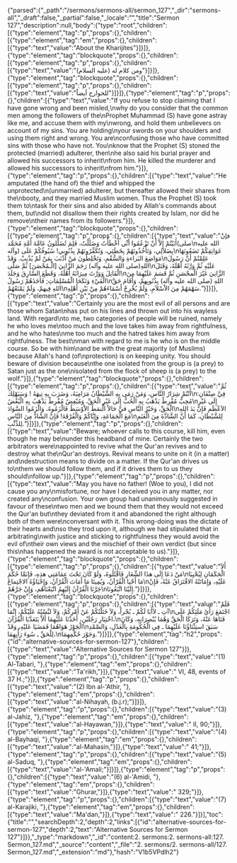 {"parsed":{"_path":"/sermons/sermons-all/sermon_127","_dir":"sermons-all","_draft":false,"_partial":false,"_locale":"","title":"Sermon 127","description":null,"body":{"type":"root","children":[{"type":"element","tag":"p","props":{},"children":[{"type":"element","tag":"em","props":{},"children":[{"type":"text","value":"About the Kharijites"}]}]},{"type":"element","tag":"blockquote","props":{},"children":[{"type":"element","tag":"p","props":{},"children":[{"type":"text","value":"ومن كلام له (عليه السلام)"}]}]},{"type":"element","tag":"blockquote","props":{},"children":[{"type":"element","tag":"p","props":{},"children":[{"type":"text","value":"للخوارج أيضاً"}]}]},{"type":"element","tag":"p","props":{},"children":[{"type":"text","value":"If you refuse to stop claiming that I have gone wrong and been misled,\nwhy do you consider that the common men among the followers of the\nProphet Muhammad (S) have gone astray like me, and accuse them with my\nwrong, and hold them unbelievers on account of my sins. You are holding\nyour swords on your shoulders and using them right and wrong. You are\nconfusing those who have committed sins with those who have not. You\nknow that the Prophet (S) stoned the protected (married) adulterer, then\nhe also said his burial prayer and allowed his successors to inherit\nfrom him. He killed the murderer and allowed his successors to inherit\nfrom him."}]},{"type":"element","tag":"p","props":{},"children":[{"type":"text","value":"He amputated (the hand of) the thief and whipped the unprotected\n(unmarried) adulterer, but thereafter allowed their shares from the\nbooty, and they married Muslim women. Thus the Prophet (S) took them to\ntask for their sins and also abided by Allah's commands about them, but\ndid not disallow them their rights created by Islam, nor did he remove\ntheir names from its followers."}]},{"type":"element","tag":"blockquote","props":{},"children":[{"type":"element","tag":"p","props":{},"children":[{"type":"text","value":"فإنْ أَبَيْتُمْ إِلاَّ أَنْ تَزْعُمُوا أَنِّي أَخْطَأْتُ وَضَلَلْتُ، فَلِمَ تُضَلِّلونُ عَامَّةَ أُمَّةِ مُحَمَّد(صلى\nالله عليه وآله) بِضَلاَلِي، وَتَأْخُذُونَهُمْ بِخَطَئِي، وَتُكَفِّرُونَهُمْ بِذُنُوِبي! سُيُوفُكُمْ عَلَى\nعَوَاتِقِكُمْ تَضَعُونَهَا مَوَاضِعَ البَراءةِ وَالسُّقْمِ، وَتَخْلِطُونَ مَنْ أَذْنَبَ بِمَنْ لَمْ يُذْنِبْ. وَقَدْ\nعَلِمْتُمْ أَنَّ رَسُولَ اللهِ(صلى الله عليه وآله) رَجَمَ الزَّانِيَ [الْـمُحْصَنَ] ثُمَّ صَلَّى\nعَلَيْهِ ثُمَّ وَرَّثَهُ أَهْلَهُ، وَقَتَلَ الْقَاتِلَ وَوَرَّثَ مِيرَاثَهُ أَهْلَهُ، وَقَطَعَ السَّارِقَ وَجَلَدَ\nالزَّانِيَ غَيْرَ الْمحْصَنِ ثُمَّ قَسَمَ عَلَيْهِمَا مِنَ الْفَيْءِ وَنَكَحَا الْمُسْلِمَاتِ; فَأَخَذَهُمْ رَسُولُ\nاللهِ (صلى الله عليه وآله) بِذُنُوبِهمْ، وَأَقَامَ حَقَّ اللهِ فِيهمْ، وَلَمْ يَمْنَعْهُمْ\nسَهْمَهُمْ مِنَ الاْسْلاَمِ، وَلَمْ يُخْرِجْ أَسْمَاءَهُمْ مِنْ بَيْنِ أَهْلِهِ."}]}]},{"type":"element","tag":"p","props":{},"children":[{"type":"text","value":"Certainly you are the most evil of all persons and are those whom Satan\nhas put on his lines and thrown out into his wayless land. With regard\nto me, two categories of people will be ruined, namely he who loves me\ntoo much and the love takes him away from rightfulness, and he who hates\nme too much and the hatred takes him away from rightfulness. The best\nman with regard to me is he who is on the middle course. So be with him\nand be with the great majority (of Muslims) because Allah's hand (of\nprotection) is on keeping unity. You should beware of division because\nthe one isolated from the group is (a prey) to Satan just as the one\nisolated from the flock of sheep is (a prey) to the wolf."}]},{"type":"element","tag":"blockquote","props":{},"children":[{"type":"element","tag":"p","props":{},"children":[{"type":"text","value":"ثُمَّ أَنْتُمْ شِرَارُ النَّاسِ، وَمَنْ رَمَى بِهِ الشَّيْطَانُ مَرَامِيَهُ، وَضَرَبَ بِهِ تِيهَهُ ! وَسَيَهْلِكُ\nفِيَّ صِنْفَانِ: مُحِبٌّ مُفْرِطٌ يَذْهَبُ بِهِ الْحُبُّ إِلَى غَيْرِ الْحَقِّ، وَمُبْغِضٌ مُفْرِطٌ يَذْهَبُ بِهِ الْبُغْضُ\nإِلَى غَيْرِ الْحَقِّ، وَخَيْرُ النَّاسِ فيَّ حَالاً الَّنمَطُ الاْوْسَطُ فَالْزَمُوهُ، وَالْزَمُوا السَّوَادَ\nالاَعْظَم فَإِنَّ يَدَ اللهِ مَعَ الْجَمَاعَةِ، وَإِيَّاكُمْ وَالْفُرْقَةَ! فَإِنَّ الشَّاذَّ مِنَ النَّاسِ\nلِلشَّيْطَانِ، كَمَا أَنَّ الشَّاذَّةَ مِنَ الْغَنَمِ لِلذِّئْبِ."}]}]},{"type":"element","tag":"p","props":{},"children":[{"type":"text","value":"Beware; whoever calls to this course, kill him, even though he may be\nunder this headband of mine. Certainly the two arbitrators were\nappointed to revive what the Qur'an revives and to destroy what the\nQur'an destroys. Revival means to unite on it (in a matter) and\ndestruction means to divide on a matter. If the Qur'an drives us to\nthem we should follow them, and if it drives them to us they should\nfollow up."}]},{"type":"element","tag":"p","props":{},"children":[{"type":"text","value":"May you have no father! (Woe to you), I did not cause you any\nmisfortune, nor have I deceived you in any matter, nor created any\nconfusion. Your own group had unanimously suggested in favour of these\ntwo men and we bound them that they would not exceed the Qur'an but\nthey deviated from it and abandoned the right although both of them were\nconversant with it. This wrong-doing was the dictate of their hearts and\nso they trod upon it, although we had stipulated that in arbitrating\nwith justice and sticking to rightfulness they would avoid the evil of\ntheir own views and the mischief of their own verdict (but since this\nhas happened the award is not acceptable to us)."}]},{"type":"element","tag":"blockquote","props":{},"children":[{"type":"element","tag":"p","props":{},"children":[{"type":"text","value":"أَلاَ مَنْ دَعَا إِلَى هذَا الشِّعَارِ فَاقْتُلُوهُ، وَلَوْ كَانَ تَحْتَ عِمَامَتِي هذِهِ، فَإِنَمَّا حُكِّمَ\nالْحَكَمَانِ لِيُحْيِيَا مَا أَحْيا الْقُرْآنُ، وَيُمِيتَا مَا أَمَاتَ الْقُرْآنُ، وَإِحْيَاؤُهُ الاجْتِماعُ\nعَلَيْهِ، وَإِمَاتَتُهُ الافْتَرَاقُ عَنْهُ، فَإِنْ جَرَّنَا الْقُرْآنُ إِلَيْهِمُ اتَّبَعْنَاهُم، وَإِنْ جَرَّهُمْ\nإِلَيْنَا اتَّبَعُونَا."}]}]},{"type":"element","tag":"blockquote","props":{},"children":[{"type":"element","tag":"p","props":{},"children":[{"type":"text","value":"فَلَمْ آتِ ـ لاَأَبَا لَكُمْ ـ بُجْراً، وَلاَ خَتَلْتُكُمْ عَنْ أَمْرِكُمْ، وَلاَ لبَّسْتُهُ عَلَيْكُمْ، إِنَّمَا\nاجْتَمَعَ رَأْيُ مَلَئِكُمْ عَلَى اخْتِيَارِ رَجُلَيْنِ، أَخَذْنَا عَلَيْهِمَا أَلاَّ يَتَعَدَّيَا الْقُرْآنَ،\nفَتَاهَا عَنْهُ، وَتَرَكَا الْحَقَّ وَهُمَا يُبْصِرَانِهِ، وَكَانَ الْجَوْرُ هَوَاهُمَا فَمَضَيَا عَليْهِ، وَقَدْ\nسَبَقَ استِثْنَاؤُنَا عَلَيْهِمَا ـ فِي الْحُكُومَةِ بِالْعَدْلِ، وَالصَّمْدِ لِلْحَقِّ ـ سُوءَ رَأْيِهِمَا،\nوَجَوْرَ حُكْمِهِمَا."}]}]},{"type":"element","tag":"h2","props":{"id":"alternative-sources-for-sermon-127"},"children":[{"type":"text","value":"Alternative Sources for Sermon 127"}]},{"type":"element","tag":"p","props":{},"children":[{"type":"text","value":"(1) Al-Tabari, "},{"type":"element","tag":"em","props":{},"children":[{"type":"text","value":"Ta'rikh,"}]},{"type":"text","value":" VI, 48, events of 37 H.;"}]},{"type":"element","tag":"p","props":{},"children":[{"type":"text","value":"(2) Ibn al-'Athir, "},{"type":"element","tag":"em","props":{},"children":[{"type":"text","value":"al-Nihayah, (b.j.r);"}]}]},{"type":"element","tag":"p","props":{},"children":[{"type":"text","value":"(3) al-Jahiz, "},{"type":"element","tag":"em","props":{},"children":[{"type":"text","value":"al-Hayawan,"}]},{"type":"text","value":" II, 90;"}]},{"type":"element","tag":"p","props":{},"children":[{"type":"text","value":"(4) al-Bayhaqi, "},{"type":"element","tag":"em","props":{},"children":[{"type":"text","value":"al-Mahasin,"}]},{"type":"text","value":" 41;"}]},{"type":"element","tag":"p","props":{},"children":[{"type":"text","value":"(5) al-Saduq, "},{"type":"element","tag":"em","props":{},"children":[{"type":"text","value":"al-'Amali;"}]}]},{"type":"element","tag":"p","props":{},"children":[{"type":"text","value":"(6) al-'Amidi, "},{"type":"element","tag":"em","props":{},"children":[{"type":"text","value":"Ghurar,"}]},{"type":"text","value":" 329;"}]},{"type":"element","tag":"p","props":{},"children":[{"type":"text","value":"(7) al-Karajiki, "},{"type":"element","tag":"em","props":{},"children":[{"type":"text","value":"Ma'dan,"}]},{"type":"text","value":" 226."}]}],"toc":{"title":"","searchDepth":2,"depth":2,"links":[{"id":"alternative-sources-for-sermon-127","depth":2,"text":"Alternative Sources for Sermon 127"}]}},"_type":"markdown","_id":"content:2. sermons:2. sermons-all:127. Sermon_127.md","_source":"content","_file":"2. sermons/2. sermons-all/127. Sermon_127.md","_extension":"md"},"hash":"V1b5VPdlh2"}